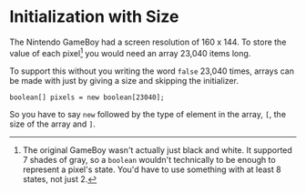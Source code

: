 # Initialization with Size

The Nintendo GameBoy had a screen resolution of 160 x 144.
To store the value of each pixel[^bw] you would need an array 23,040 items 
long.

To support this without you writing the word `false` 23,040 times,
arrays can be made with just by giving a size and skipping the initializer.

```java,no_run
boolean[] pixels = new boolean[23040];
```

So you have to say `new` followed by the type of element in the array, `[`, the size of the array and `]`.


[^bw]: The original GameBoy wasn't actually just black and white. It supported 7 shades of gray, so a `boolean` wouldn't technically to be enough to represent a pixel's state. You'd have to use something with at least 8 states, not just 2.
